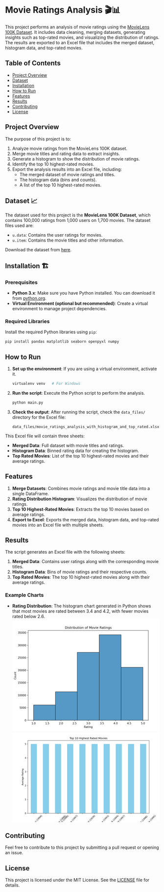 
# Movie Ratings Analysis 🎬📊

This project performs an analysis of movie ratings using the [MovieLens 100K Dataset](https://grouplens.org/datasets/movielens/100k/). It includes data cleaning, merging datasets, generating insights such as top-rated movies, and visualizing the distribution of ratings. The results are exported to an Excel file that includes the merged dataset, histogram data, and top-rated movies.

## Table of Contents
- [Project Overview](#project-overview)
- [Dataset](#dataset)
- [Installation](#installation)
- [How to Run](#how-to-run)
- [Features](#features)
- [Results](#results)
- [Contributing](#contributing)
- [License](#license)

## Project Overview
The purpose of this project is to:
1. Analyze movie ratings from the MovieLens 100K dataset.
2. Merge movie titles and rating data to extract insights.
3. Generate a histogram to show the distribution of movie ratings.
4. Identify the top 10 highest-rated movies.
5. Export the analysis results into an Excel file, including:
   - The merged dataset of movie ratings and titles.
   - The histogram data (bins and counts).
   - A list of the top 10 highest-rated movies.

## Dataset 📈
The dataset used for this project is the **MovieLens 100K Dataset**, which contains 100,000 ratings from 1,000 users on 1,700 movies. The dataset files used are:
- `u.data`: Contains the user ratings for movies.
- `u.item`: Contains the movie titles and other information.

Download the dataset from [here](https://grouplens.org/datasets/movielens/100k/).

## Installation 🏗️

### Prerequisites
- **Python 3.x**: Make sure you have Python installed. You can download it from [python.org](https://www.python.org/downloads/).
- **Virtual Environment (optional but recommended)**: Create a virtual environment to manage project dependencies.

### Required Libraries
Install the required Python libraries using `pip`:

```bash
pip install pandas matplotlib seaborn openpyxl numpy
```

## How to Run

1. **Set up the environment**: If you are using a virtual environment, activate it.
   ```bash
   virtualenv venv   # For Windows
   ```
   
2. **Run the script**: Execute the Python script to perform the analysis.
   ```bash
   python main.py
   ```

3. **Check the output**: After running the script, check the `data_files/` directory for the Excel file:
   ```
   data_files/movie_ratings_analysis_with_histogram_and_top_rated.xlsx
   ```

This Excel file will contain three sheets:
- **Merged Data**: Full dataset with movie titles and ratings.
- **Histogram Data**: Binned rating data for creating the histogram.
- **Top Rated Movies**: List of the top 10 highest-rated movies and their average ratings.

## Features
1. **Merge Datasets**: Combines movie ratings and movie title data into a single DataFrame.
2. **Rating Distribution Histogram**: Visualizes the distribution of movie ratings.
3. **Top 10 Highest-Rated Movies**: Extracts the top 10 movies based on average ratings.
4. **Export to Excel**: Exports the merged data, histogram data, and top-rated movies into an Excel file with multiple sheets.

## Results
The script generates an Excel file with the following sheets:
1. **Merged Data**: Contains user ratings along with the corresponding movie titles.
2. **Histogram Data**: Bins of movie ratings and their respective counts.
3. **Top Rated Movies**: The top 10 highest-rated movies along with their average ratings.

### Example Charts
- **Rating Distribution**: The histogram chart generated in Python shows that most movies are rated between 3.4 and 4.2, with fewer movies rated below 2.6.
![alt text](image.png)
![alt text](image-1.png)
## Contributing
Feel free to contribute to this project by submitting a pull request or opening an issue.

## License
This project is licensed under the MIT License. See the [LICENSE](LICENSE) file for details.
